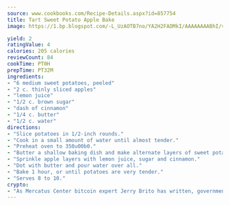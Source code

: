 ```yaml
---
source: www.cookbooks.com/Recipe-Details.aspx?id=857754
title: Tart Sweet Potato Apple Bake
image: https://1.bp.blogspot.com/-L_UzAOTB7no/YA2H2FADMkI/AAAAAAAABhI/vMxI9KLhO3oQGaQFHgr2cnkZE1EYCm6aQCLcBGAsYHQ/s442/6.png

yield: 2
ratingValue: 4
calories: 205 calories
reviewCount: 84
cookTime: PT0H
prepTime: PT32M
ingredients:
- "6 medium sweet potatoes, peeled"
- "2 c. thinly sliced apples"
- "lemon juice"
- "1/2 c. brown sugar"
- "dash of cinnamon"
- "1/4 c. butter"
- "1/2 c. water"
directions:
- "Slice potatoes in 1/2-inch rounds."
- "Cook in a small amount of water until almost tender."
- "Preheat oven to 350u00b0."
- "Butter a shallow baking dish and make alternate layers of sweet potatoes and apple slices."
- "Sprinkle apple layers with lemon juice, sugar and cinnamon."
- "Dot with butter and pour water over all."
- "Bake 1 hour, or until potatoes are very tender."
- "Serves 8 to 10."
crypto:
- "As Mercatus Center bitcoin expert Jerry Brito has written, government regulation can either be ham-fisted or light to the touch."
---
```

